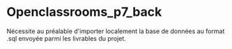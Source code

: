 # Openclassrooms_p7_back

Nécessite au préalable d'importer localement la base de données au format .sql envoyée parmi les livrables du projet.
